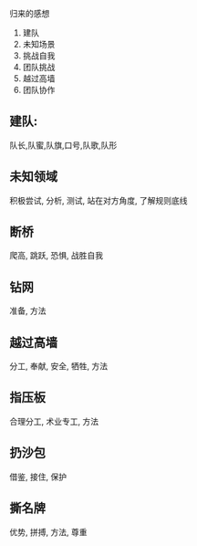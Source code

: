 归来的感想

1. 建队
2. 未知场景
3. 挑战自我
4. 团队挑战
5. 越过高墙
6. 团队协作

## 建队:
队长,队蜜,队旗,口号,队歌,队形

## 未知领域
积极尝试, 分析, 测试, 站在对方角度, 了解规则底线

## 断桥
爬高, 跳跃, 恐惧, 战胜自我

## 钻网
准备, 方法

## 越过高墙
分工, 奉献, 安全, 牺牲, 方法

## 指压板
合理分工, 术业专工, 方法

## 扔沙包
借鉴, 接住, 保护

## 撕名牌
优势, 拼搏, 方法, 尊重
